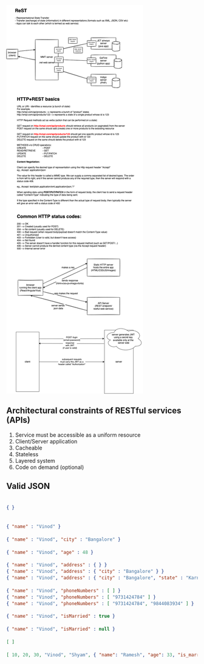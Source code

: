 ![](./concepts.dio.png)

## Architectural constraints of RESTful services (APIs)

1. Service must be accessible as a uniform resource
1. Client/Server application
1. Cacheable
1. Stateless
1. Layered system
1. Code on demand (optional)

## Valid JSON

```json

{ }


{ "name" : "Vinod" }

{ "name" : "Vinod", "city" : "Bangalore" }

{ "name" : "Vinod", "age" : 48 }

{ "name" : "Vinod", "address" : { } }
{ "name" : "Vinod", "address" : { "city" : "Bangalore" } }
{ "name" : "Vinod", "address" : { "city" : "Bangalore", "state" : "Karnataka" } }

{ "name" : "Vinod", "phoneNumbers" : [ ] }
{ "name" : "Vinod", "phoneNumbers" : [ "9731424784" ] }
{ "name" : "Vinod", "phoneNumbers" : [ "9731424784", "9844083934" ] }

{ "name" : "Vinod", "isMarried" : true }

{ "name" : "Vinod", "isMarried" : null }

[ ]

[ 10, 20, 30, "Vinod", "Shyam", { "name": "Ramesh", "age": 33, "is_married": false}]


```
